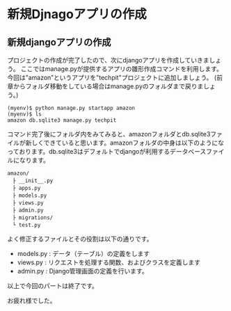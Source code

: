 # 新規Djnagoアプリの作成

## 新規djangoアプリの作成
プロジェクトの作成が完了したので、次にdjangoアプリを作成していきましょう。
ここではmanage.pyが提供するアプリの雛形作成コマンドを利用します。
今回は”amazon”というアプリを"techpit"プロジェクトに追加しましょう。
(前章からフォルダ移動をしている場合はmanage.pyのフォルダまで戻りましょう。)

```shell
(myenv)$ python manage.py startapp amazon
(myenv)$ ls
amazon db.sqlite3 manage.py techpit
```
コマンド完了後にフォルダ内をみてみると、amazonフォルダとdb.sqlite3ファイルが新しくできていると思います。amazonフォルダの中身は以下のようになっております。db.sqlite3はデフォルトでdjangoが利用するデータベースファイルになります。

```
amazon/
　├ __init__.py
　├ apps.py
　├ models.py
　├ views.py
　├ admin.py
　├ migrations/
　└ test.py
```
よく修正するファイルとその役割は以下の通りです。
* models.py : データ（テーブル）の定義をします
* views.py : リクエストを処理する関数、およびクラスを定義します
* admin.py : Django管理画面の定義を行います。

以上で今回のパートは終了です。

お疲れ様でした。